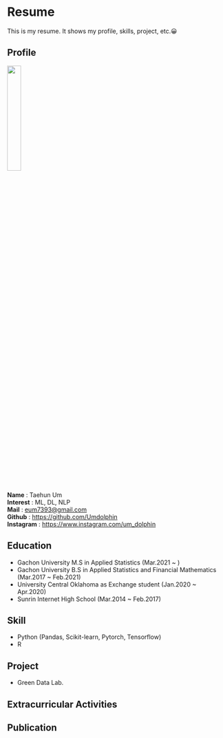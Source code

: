 # Resume
This is my resume. It shows my profile, skills, project, etc.😀

## Profile

<img src="https://github.com/Umdolphin/Taehun_Resume/blob/main/Image/Profile.jpg" width="25%" height="25%"/>

 **Name** : Taehun Um  
 **Interest** : ML, DL, NLP  
 **Mail** : eum7393@gmail.com  
 **Github** : https://github.com/Umdolphin  
 **Instagram** : https://www.instagram.com/um_dolphin

## Education

- Gachon University M.S in Applied Statistics (Mar.2021 ~ )
- Gachon University B.S in Applied Statistics and Financial Mathematics (Mar.2017 ~ Feb.2021)
- University Central Oklahoma as Exchange student (Jan.2020 ~ Apr.2020)
- Sunrin Internet High School (Mar.2014 ~ Feb.2017)


## Skill
- Python (Pandas, Scikit-learn, Pytorch, Tensorflow)  
- R  

## Project
- Green Data Lab.

## Extracurricular Activities

## Publication
